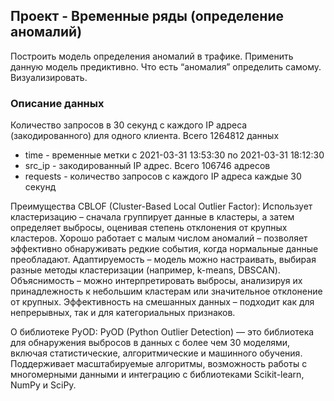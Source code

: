 ## Проект - Временные ряды (определение аномалий)

Построить модель определения аномалий в трафике. Применить данную модель
предиктивно. Что есть “аномалия” определить самому. Визуализировать.

### Описание данных

Количество запросов в 30 секунд с каждого IP адреса (закодированного) для
одного клиента. Всего 1264812 данных

* time - временные метки с 	2021-03-31 13:53:30 по 2021-03-31 18:12:30
* src_ip - закодированный IP адрес. Всего 106746 адресов
* requests - количество запросов с каждого IP адреса каждые 30 секунд




Преимущества CBLOF (Cluster-Based Local Outlier Factor):
Использует кластеризацию – сначала группирует данные в кластеры, а затем определяет выбросы, оценивая степень отклонения от крупных кластеров.
Хорошо работает с малым числом аномалий – позволяет эффективно обнаруживать редкие события, когда нормальные данные преобладают.
Адаптируемость – модель можно настраивать, выбирая разные методы кластеризации (например, k-means, DBSCAN).
Объяснимость – можно интерпретировать выбросы, анализируя их принадлежность к небольшим кластерам или значительное отклонение от крупных.
Эффективность на смешанных данных – подходит как для непрерывных, так и для категориальных признаков.


О библиотеке PyOD:
PyOD (Python Outlier Detection) — это библиотека для обнаружения выбросов в данных с более чем 30 моделями, включая статистические, алгоритмические и машинного обучения. 
Поддерживает масштабируемые алгоритмы, возможность работы с многомерными данными и интеграцию с библиотеками Scikit-learn, NumPy и SciPy.


